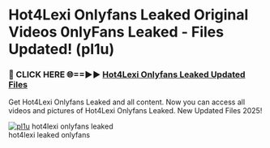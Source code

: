 # Hot4Lexi Onlyfans Leaked Original Videos 0nlyFans Leaked - Files Updated! (pl1u)

<h3>🔴 CLICK HERE 🌐==►► <a href="https://tinyurl.com/2wckxsce" rel="nofollow">Hot4Lexi Onlyfans Leaked Updated Files</a></h3>

Get Hot4Lexi Onlyfans Leaked and all content. Now you can access all videos and pictures of Hot4Lexi Onlyfans Leaked. New Updated Files 2025!

[![pl1u](https://i.imgur.com/AFduVYN.gif)](https://tinyurl.com/2wckxsce)
hot4lexi onlyfans leaked<br>
hot4lexi leaked onlyfans